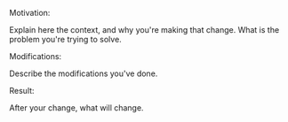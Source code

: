 Motivation:

Explain here the context, and why you're making that change. What is the problem you're trying to solve.

Modifications:

Describe the modifications you've done.

Result:

After your change, what will change.
